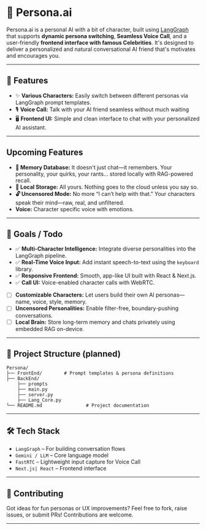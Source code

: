 # 🧠 Persona.ai

Persona.ai is a personal AI with a bit of character, built using [LangGraph](https://github.com/langchain-ai/langgraph) that supports **dynamic persona switching**, **Seamless Voice Call**, and a user-friendly **frontend interface with famous Celebrities**. It's designed to deliver a personalized and natural conversational AI friend that's motivates and encourages you.

---

## 🚀 Features

- ✨ **Various Characters:** Easily switch between different personas via LangGraph prompt templates.  
- 🎙️ **Voice Call:** Talk with your AI friend seamless without much waiting  
- 🖥️ **Frontend UI:** Simple and clean interface to chat with your personalized AI assistant.

---
##  Upcoming Features

- **🧠 Memory Database:** It doesn't just chat—it remembers. Your personality, your quirks, your rants... stored locally with RAG-powered recall.
- **💾 Local Storage:** All yours. Nothing goes to the cloud unless you say so.
- **🔓 Uncensored Mode:** No more “I can’t help with that.” Your characters speak their mind—raw, real, and unfiltered.
- **Voice:** Character specific voice with emotions. 

---
## 📌 Goals / Todo

- ✅ **Multi-Character Intelligence:** Integrate diverse personalities into the LangGraph pipeline.
- ✅ **Real-Time Voice Input:** Add instant speech-to-text using the `keyboard` library.
- ✅ **Responsive Frontend:** Smooth, app-like UI built with React & Next.js.
- ✅ **Call UI:** Voice-enabled character calls with WebRTC.

- [ ] **Customizable Characters:** Let users build their own AI personas—name, voice, style, memory.
- [ ] **Uncensored Personalities:** Enable filter-free, boundary-pushing conversations.
- [ ] **Local Brain:** Store long-term memory and chats privately using embedded RAG on-device.

---

## 📁 Project Structure (planned)

```
Persona/
├── FrontEnd/        # Prompt templates & persona definitions
├── BackEnd/
    ├── prompts
    ├── main.py
    ├── server.py
    ├── Lang_Core.py
└── README.md                # Project documentation
```

---

## 🛠️ Tech Stack

- `LangGraph` – For building conversation flows  
- `Gemini / LLM` – Core language model  
- `FastRTC` – Lightweight input capture for Voice Call
- `Next.js| React` – Frontend interface  

---

## 📣 Contributing

Got ideas for fun personas or UX improvements? Feel free to fork, raise issues, or submit PRs! Contributions are welcome.

---


